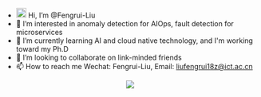 

- <img src="https://media.giphy.com/media/hvRJCLFzcasrR4ia7z/giphy.gif" width="20px"> Hi, I’m @Fengrui-Liu
- 👀 I’m interested in anomaly detection for AIOps, fault detection for microservices
- 🌱 I’m currently learning AI and cloud native technology, and I'm working toward my Ph.D
- 💞️ I’m looking to collaborate on link-minded friends
- 📫 How to reach me Wechat: Fengrui-Liu, Email: liufengrui18z@ict.ac.cn



<p align="center"> <img src="https://github-readme-stats.vercel.app/api?username=Fengrui-Liu&show_icons=true"  />
 



<!---
Fengrui-Liu/Fengrui-Liu is a ✨ special ✨ repository because its `README.md` (this file) appears on your GitHub profile.
You can click the Preview link to take a look at your changes.
--->
